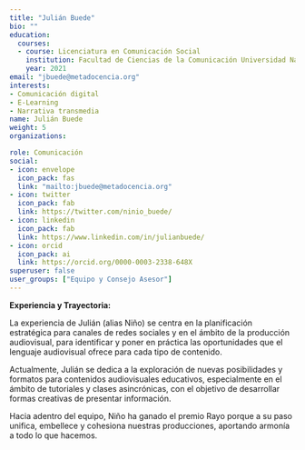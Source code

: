 ```yaml
---
title: "Julián Buede"
bio: ""
education:
  courses:
  - course: Licenciatura en Comunicación Social
    institution: Facultad de Ciencias de la Comunicación Universidad Nacional de Córdoba
    year: 2021
email: "jbuede@metadocencia.org"
interests:
- Comunicación digital
- E-Learning
- Narrativa transmedia
name: Julián Buede
weight: 5
organizations:

role: Comunicación
social:
- icon: envelope
  icon_pack: fas
  link: "mailto:jbuede@metadocencia.org"
- icon: twitter
  icon_pack: fab
  link: https://twitter.com/ninio_buede/
- icon: linkedin
  icon_pack: fab
  link: https://www.linkedin.com/in/julianbuede/
- icon: orcid
  icon_pack: ai
  link: https://orcid.org/0000-0003-2338-648X
superuser: false
user_groups: ["Equipo y Consejo Asesor"]
---
```


**Experiencia y Trayectoria:**

La experiencia de Julián (alias Niño) se centra en la planificación estratégica para canales de redes sociales y en el ámbito de la producción audiovisual, para  identificar y poner en práctica las oportunidades que el lenguaje audiovisual ofrece para cada tipo de contenido.

Actualmente, Julián se dedica a la exploración de nuevas posibilidades y formatos para contenidos audiovisuales educativos, especialmente en el ámbito de tutoriales y clases asincrónicas, con el objetivo de desarrollar formas creativas de presentar información. 

Hacia adentro del equipo, Niño ha ganado el premio Rayo porque a su paso unifica, embellece y cohesiona nuestras producciones, aportando armonía a todo lo que hacemos.

